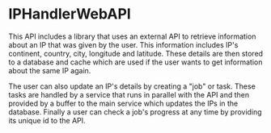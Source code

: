 # IPHandlerWebAPI

This API includes a library that uses an external API to retrieve information about an IP that was given by the user.
This information includes IP's continent, country, city, longitude and latitude.
These details are then stored to a database and cache which are used if the user wants to get information about the same IP again.

The user can also update an IP's details by creating a "job" or task.
These tasks are handled by a service that runs in parallel with the API and then provided by a buffer to the main service which updates
the IPs in the database.
Finally a user can check a job's progress at any time by providing its unique id to the API.

